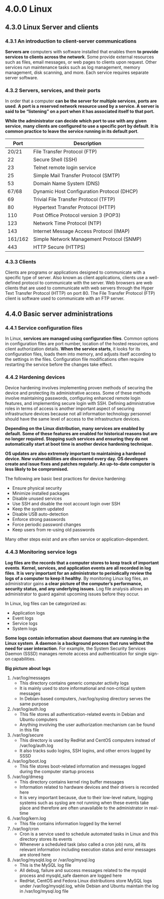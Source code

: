 # 4.0.0 Linux

## 4.3.0 Linux Server and clients

### 4.3.1 An introduction to client-server communications

**Servers are** computers with software installed that enables them **to provide services to clients across the network**. Some provide external resources such as files, email messages, or web pages to clients upon request. Other services run maintenance tasks such as log management, memory management, disk scanning, and more. Each service requires separate server software.

### 4.3.2 Servers, services, and their ports

In order that a computer **can be the server for multiple services**, **ports are used**. **A port is a reserved network resource used by a service. A server is said to be “listening” on a port when it has associated itself to that port.**

**While the administrator can decide which port to use with any given service**, **many clients are configured to use a specific port by default**. **It is common practice to leave the service running in its default port**.

|Port   |Description|
|-------|-----------|
|20/21  |File Transfer Protocol (FTP) |
|22     |Secure Shell (SSH) |
|23     |Telnet remote login service |
|25     |Simple Mail Transfer Protocol (SMTP) |
|53     |Domain Name System (DNS) |
|67/68  |Dynamic Host Configuration Protocol (DHCP)|
|69     |Trivial File Transfer Protocol (TFTP)|
|80     |Hypertext Transfer Protocol (HTTP)|
|110    |Post Office Protocol version 3 (POP3) |
|123    |Network Time Protocol (NTP) |
|143    |Internet Message Access Protocol (IMAP) |
|161/162|Simple Network Management Protocol (SNMP) |
|443    |HTTP Secure (HTTPS)|

### 4.3.3 Clients

Clients are programs or applications designed to communicate with a specific type of server. Also known as client applications, clients use a well-defined protocol to communicate with the server. Web browsers are web clients that are used to communicate with web servers through the Hyper Text Transfer Protocol (HTTP) on port 80. The File Transfer Protocol (FTP) client is software used to communicate with an FTP server.

## 4.4.0 Basic server administrations

### 4.4.1 Service configuration files

In Linux, **services are managed using configuration files**. Common options in configuration files are port number, location of the hosted resources, and client authorization details. **When the service starts**, it looks for its configuration files, loads them into memory, and adjusts itself according to the settings in the files. Configuration file modifications often require restarting the service before the changes take effect.

### 4.4.2 Hardening devices

Device hardening involves implementing proven methods of securing the device and protecting its administrative access. Some of these methods involve maintaining passwords, configuring enhanced remote login features, and implementing secure login with SSH. Defining administrative roles in terms of access is another important aspect of securing infrastructure devices because not all information technology personnel should have the same level of access to the infrastructure devices.

**Depending on the Linux distribution, many services are enabled by default. Some of these features are enabled for historical reasons but are no longer required. Stopping such services and ensuring they do not automatically start at boot time is another device hardening technique.**

**OS updates are also extremely important to maintaining a hardened device. New vulnerabilities are discovered every day. OS developers create and issue fixes and patches regularly. An up-to-date computer is less likely to be compromised.**

The following are basic best practices for device hardening:

* Ensure physical security
* Minimize installed packages
* Disable unused services
* Use SSH and disable the root account login over SSH
* Keep the system updated
* Disable USB auto-detection
* Enforce strong passwords
* Force periodic password changes
* Keep users from re-using old passwords

Many other steps exist and are often service or application-dependent.

### 4.4.3 Monitoring service logs

**Log files are the records that a computer stores to keep track of important events**. **Kernel, services, and application events are all recorded in log files**. **It is very important for an administrator to periodically review the logs of a computer to keep it healthy**. By monitoring Linux log files, an administrator gains **a clear picture of the computer’s performance, security status, and any underlying issues**. Log file analysis allows an administrator to guard against upcoming issues before they occur.

In Linux, log files can be categorized as:
* Application logs
* Event logs
* Service logs
* System logs

**Some logs contain information about daemons that are running in the Linux system**. **A daemon is a background process that runs without the need for user interaction**. For example, the System Security Services Daemon (SSSD) manages remote access and authentication for single sign-on capabilities.

**Big picture about logs**

1. /var/log/messages
    * This directory contains generic computer activity logs
    * It is mainly used to store informational and non-critical system messages
    * In Debian-based computers, /var/log/syslog directory serves the same purpose
1. /var/log/auth.log
    * This file stores all authentication-related events in Debian and Ubuntu computers
    * Anything involving the user authorization mechanism can be found in this file
1. /var/log/secure
    * This directory is used by RedHat and CentOS computers instead of /var/log/auth.log
    * It also tracks sudo logins, SSH logins, and other errors logged by SSSD
1. /var/log/boot.log
    *  This file stores boot-related information and messages logged during the computer startup process
1. /var/log/dmesg
    * This directory contains kernel ring buffer messages
    * Information related to hardware devices and their drivers is recorded here
    * It is very important because, due to their low-level nature, logging systems such as syslog are not running when these events take place and therefore are often unavailable to the administrator in real-time
1. /var/log/kern.log
    * This file contains information logged by the kernel
1. /var/log/cron
    * Cron is a service used to schedule automated tasks in Linux and this directory stores its events
    * Whenever a scheduled task (also called a cron job) runs, all its relevant information including execution status and error messages are stored here
1. /var/log/mysqld.log or /var/log/mysql.log
    * This is the MySQL log file
    * All debug, failure and success messages related to the mysqld process and mysqld_safe daemon are logged here
    * RedHat, CentOS and Fedora Linux distributions store MySQL logs under /var/log/mysqld.log, while Debian and Ubuntu maintain the log in /var/log/mysql.log file